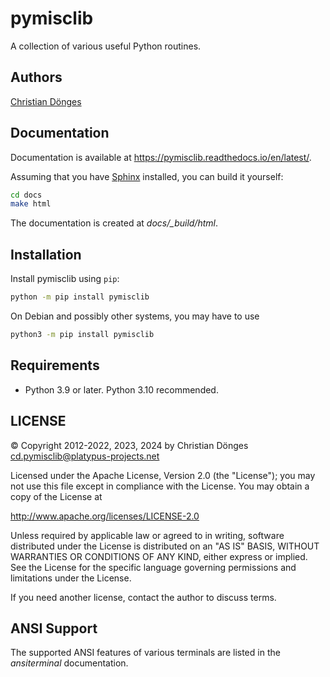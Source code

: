 # pymisclib
A collection of various useful Python routines.

## Authors
[Christian Dönges](https://rot.regenbogenkraut.de/cd/)


## Documentation

Documentation is available at https://pymisclib.readthedocs.io/en/latest/.

Assuming that you have [Sphinx](https://www.sphinx-doc.org/) installed, you can build it yourself:

```bash
cd docs
make html
```

The documentation is created at _docs/\_build/html_.


## Installation
Install pymisclib using `pip`:

```bash
python -m pip install pymisclib
```

On Debian and possibly other systems, you may have to use

```bash
python3 -m pip install pymisclib
```

## Requirements
* Python 3.9 or later. Python 3.10 recommended.


## LICENSE
© Copyright 2012-2022, 2023, 2024 by Christian Dönges <cd.pymisclib@platypus-projects.net>

Licensed under the Apache License, Version 2.0 (the "License"); you may
not use this file except in compliance with the License. You may obtain a
copy of the License at

http://www.apache.org/licenses/LICENSE-2.0

Unless required by applicable law or agreed to in writing, software
distributed under the License is distributed on an "AS IS" BASIS,
WITHOUT WARRANTIES OR CONDITIONS OF ANY KIND, either express or implied.
See the License for the specific language governing permissions and
limitations under the License.


If you need another license, contact the author to discuss terms.


## ANSI Support
The supported ANSI features of various terminals are listed in the
*ansiterminal* documentation.
